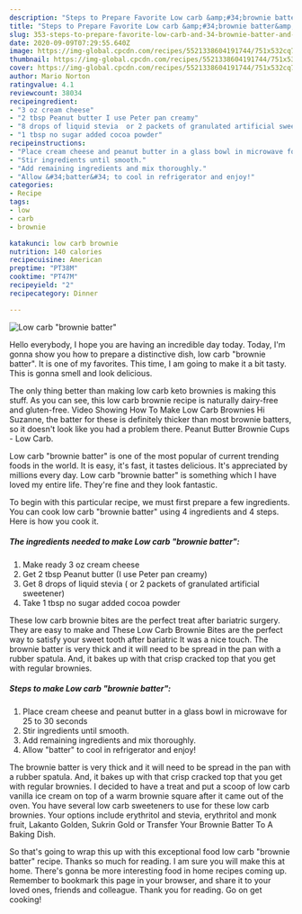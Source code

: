 ```yaml
---
description: "Steps to Prepare Favorite Low carb &amp;#34;brownie batter&amp;#34;"
title: "Steps to Prepare Favorite Low carb &amp;#34;brownie batter&amp;#34;"
slug: 353-steps-to-prepare-favorite-low-carb-and-34-brownie-batter-and-34
date: 2020-09-09T07:29:55.640Z
image: https://img-global.cpcdn.com/recipes/5521338604191744/751x532cq70/low-carb-brownie-batter-recipe-main-photo.jpg
thumbnail: https://img-global.cpcdn.com/recipes/5521338604191744/751x532cq70/low-carb-brownie-batter-recipe-main-photo.jpg
cover: https://img-global.cpcdn.com/recipes/5521338604191744/751x532cq70/low-carb-brownie-batter-recipe-main-photo.jpg
author: Mario Norton
ratingvalue: 4.1
reviewcount: 38034
recipeingredient:
- "3 oz cream cheese"
- "2 tbsp Peanut butter I use Peter pan creamy"
- "8 drops of liquid stevia  or 2 packets of granulated artificial sweetener"
- "1 tbsp no sugar added cocoa powder"
recipeinstructions:
- "Place cream cheese and peanut butter in a glass bowl in microwave for 25 to 30 seconds"
- "Stir ingredients until smooth."
- "Add remaining ingredients and mix thoroughly."
- "Allow &#34;batter&#34; to cool in refrigerator and enjoy!"
categories:
- Recipe
tags:
- low
- carb
- brownie

katakunci: low carb brownie 
nutrition: 140 calories
recipecuisine: American
preptime: "PT38M"
cooktime: "PT47M"
recipeyield: "2"
recipecategory: Dinner

---
```



![Low carb &#34;brownie batter&#34;](https://img-global.cpcdn.com/recipes/5521338604191744/751x532cq70/low-carb-brownie-batter-recipe-main-photo.jpg)

Hello everybody, I hope you are having an incredible day today. Today, I'm gonna show you how to prepare a distinctive dish, low carb &#34;brownie batter&#34;. It is one of my favorites. This time, I am going to make it a bit tasty. This is gonna smell and look delicious.

The only thing better than making low carb keto brownies is making this stuff. As you can see, this low carb brownie recipe is naturally dairy-free and gluten-free. Video Showing How To Make Low Carb Brownies Hi Suzanne, the batter for these is definitely thicker than most brownie batters, so it doesn&#39;t look like you had a problem there. Peanut Butter Brownie Cups - Low Carb.

Low carb &#34;brownie batter&#34; is one of the most popular of current trending foods in the world. It is easy, it's fast, it tastes delicious. It's appreciated by millions every day. Low carb &#34;brownie batter&#34; is something which I have loved my entire life. They're fine and they look fantastic.


To begin with this particular recipe, we must first prepare a few ingredients. You can cook low carb &#34;brownie batter&#34; using 4 ingredients and 4 steps. Here is how you cook it.

<!--inarticleads1-->

##### The ingredients needed to make Low carb &#34;brownie batter&#34;:

1. Make ready 3 oz cream cheese
1. Get 2 tbsp Peanut butter (I use Peter pan creamy)
1. Get 8 drops of liquid stevia ( or 2 packets of granulated artificial sweetener)
1. Take 1 tbsp no sugar added cocoa powder


These low carb brownie bites are the perfect treat after bariatric surgery. They are easy to make and These Low Carb Brownie Bites are the perfect way to satisfy your sweet tooth after bariatric It was a nice touch. The brownie batter is very thick and it will need to be spread in the pan with a rubber spatula. And, it bakes up with that crisp cracked top that you get with regular brownies. 

<!--inarticleads2-->

##### Steps to make Low carb &#34;brownie batter&#34;:

1. Place cream cheese and peanut butter in a glass bowl in microwave for 25 to 30 seconds
1. Stir ingredients until smooth.
1. Add remaining ingredients and mix thoroughly.
1. Allow &#34;batter&#34; to cool in refrigerator and enjoy!


The brownie batter is very thick and it will need to be spread in the pan with a rubber spatula. And, it bakes up with that crisp cracked top that you get with regular brownies. I decided to have a treat and put a scoop of low carb vanilla ice cream on top of a warm brownie square after it came out of the oven. You have several low carb sweeteners to use for these low carb brownies. Your options include erythritol and stevia, erythritol and monk fruit, Lakanto Golden, Sukrin Gold or Transfer Your Brownie Batter To A Baking Dish. 

So that's going to wrap this up with this exceptional food low carb &#34;brownie batter&#34; recipe. Thanks so much for reading. I am sure you will make this at home. There's gonna be more interesting food in home recipes coming up. Remember to bookmark this page in your browser, and share it to your loved ones, friends and colleague. Thank you for reading. Go on get cooking!
